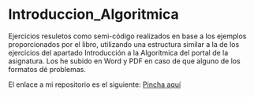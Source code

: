 # Introduccion_Algoritmica
Ejercicios resuletos como semi-código realizados en base a los ejemplos proporcionados por el libro, utilizando una estructura similar a la de los ejercicios del apartado Introducción a la Algorítmica del portal de la asignatura.
Los he subido en Word y PDF en caso de que alguno de los formatos dé problemas.

El enlace a mi repositorio es el siguiente: [Pincha aquí](https://github.com/Xavitheforce/Introduccion_Algoritmica)
